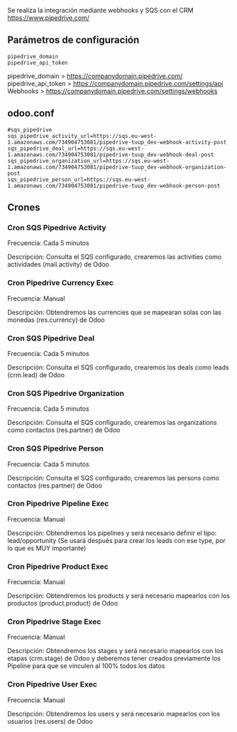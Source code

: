 Se realiza la integración mediante webhooks y SQS con el CRM https://www.pipedrive.com/

## Parámetros de configuración
```
pipedrive_domain
pipedrive_api_token
``` 

pipedrive_domain > https://companydomain.pipedrive.com/
pipedrive_api_token > https://companydomain.pipedrive.com/settings/api
Webhooks > https://companydomain.pipedrive.com/settings/webhooks

## odoo.conf
```
#sqs_pipedrive
sqs_pipedrive_activity_url=https://sqs.eu-west-1.amazonaws.com/734904753081/pipedrive-tuup_dev-webhook-activity-post
sqs_pipedrive_deal_url=https://sqs.eu-west-1.amazonaws.com/734904753081/pipedrive-tuup_dev-webhook-deal-post
sqs_pipedrive_organization_url=https://sqs.eu-west-1.amazonaws.com/734904753081/pipedrive-tuup_dev-webhook-organization-post
sqs_pipedrive_person_url=https://sqs.eu-west-1.amazonaws.com/734904753081/pipedrive-tuup_dev-webhook-person-post
```

## Crones

### Cron SQS Pipedrive Activity
Frecuencia: Cada 5 minutos

Descripción: Consulta el SQS configurado, crearemos las activities como actividades (mail.activity) de Odoo

### Cron Pipedrive Currency Exec
Frecuencia: Manual

Descripción: Obtendremos las currencies que se mapearan solas con las monedas (res.currency) de Odoo

### Cron SQS Pipedrive Deal
Frecuencia: Cada 5 minutos

Descripción: Consulta el SQS configurado, crearemos los deals como leads (crm.lead) de Odoo

### Cron SQS Pipedrive Organization
Frecuencia: Cada 5 minutos

Descripción: Consulta el SQS configurado, crearemos las organizations como contactos (res.partner) de Odoo

### Cron SQS Pipedrive Person
Frecuencia: Cada 5 minutos

Descripción: Consulta el SQS configurado, crearemos las persons como contactos (res.partner) de Odoo

### Cron Pipedrive Pipeline Exec
Frecuencia: Manual

Descripción: Obtendremos los pipelines y será necesario definir el tipo: lead/opportunity (Se usará después para crear los leads con ese type, por lo que es MUY importante)

### Cron Pipedrive Product Exec
Frecuencia: Manual

Descripción: Obtendremos los products y será necesario mapearlos con los productos (product.product) de Odoo

### Cron Pipedrive Stage Exec
Frecuencia: Manual

Descripción: Obtendremos los stages y será necesario mapearlos con los etapas (crm.stage) de Odoo y deberemos tener creados previamente los Pipeline para que se vinculen al 100% todos los datos

### Cron Pipedrive User Exec
Frecuencia: Manual

Descripción: Obtendremos los users y será necesario mapearlos con los usuarios (res.users) de Odoo
